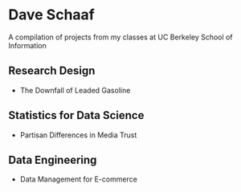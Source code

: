 # Dave Schaaf

A compilation of projects from my classes at UC Berkeley School of Information

## Research Design
* The Downfall of Leaded Gasoline

## Statistics for Data Science
* Partisan Differences in Media Trust

## Data Engineering
* Data Management for E-commerce
